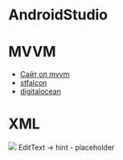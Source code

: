 # AndroidStudio
<h1>MVVM</h1>
<ul>
  <li><a href="https://www.geeksforgeeks.org/mvvm-model-view-viewmodel-architecture-pattern-in-android/">Сайт оп mvvm</a></li>
  <li><a href="https://stfalcon.com/ru/blog/post/android-mvvm">stfalcon</a></li>
  <li><a href="https://www.digitalocean.com/community/tutorials/android-mvvm-design-pattern">digitalocean</a></li>
</ul>
<h1>XML</h1>
<img src="https://itproger.com/img/courses/activity_lifecycle.png">
EditText -> hint - placeholder
